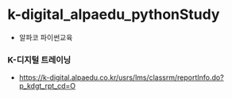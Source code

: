 # k-digital_alpaedu_pythonStudy
 * 알파코 파이썬교육

### K-디지털 트레이닝 
 * https://k-digital.alpaedu.co.kr/usrs/lms/classrm/reportInfo.do?p_kdgt_rpt_cd=O